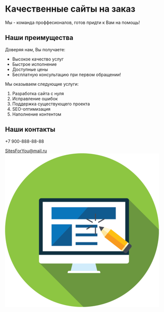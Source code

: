 # Качественные сайты на заказ
Мы - команда проффесионалов, готов придти к Вам на помощь!
## Наши преимущества
Доверяя нам, Вы получаете:

* Высокое качество услуг
* Быстрое исполнение
* Доступные цены
* Бесплатную консультацию при первом обращении!

Мы оказываем следующие услуги:
1. Разработка сайта с нуля
2. Исправление ошибок
3. Поддержка существующего проекта
4. SEO-оптимизация
5. Наполнение контентом

## Наши контакты
+7 900-888-88-88 

SitesForYou@mail.ru
![Наш логотип](images/logo.png)